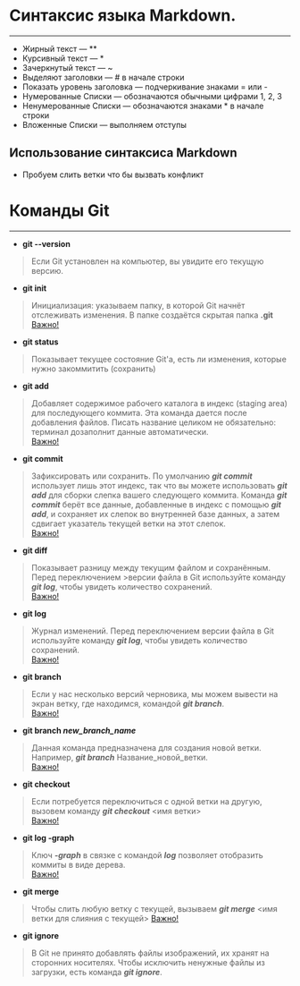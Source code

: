 # Синтаксис языка Markdown.
---
- Жирный текст — **
- Курсивный текст — *
- Зачеркнутый текст — ~
- Выделяют заголовки — # в начале строки
- Показать уровень заголовка — подчеркивание знаками = или -
- Нумерованные Списки — обозначаются обычными цифрами 1, 2, 3 
- Ненумерованные Списки — обозначаются знаками * в начале строки
- Вложенные Списки — выполняем отступы
## Использование синтаксиса Markdown
 - Пробуем слить ветки что бы вызвать конфликт

# Команды Git
---
 - **git --version** 
 
 >Если Git установлен на компьютер, вы увидите его текущую версию.
 -  **git init**   
 
 >Инициализация: указываем папку, в которой Git начнёт отслеживать изменения.
 В папке создаётся скрытая папка **.git**   
 [Важно!][init]
 - **git status**

 >Показывает текущее состояние Git'а, есть ли изменения, которые нужно закоммитить
 (сохранить)
 - **git add**
 
 >Добавляет содержимое рабочего каталога в индекс (staging area) для последующего коммита. Эта команда дается после добавления файлов. Писать название целиком не обязательно: терминал дозаполнит данные автоматически.  
 [Важно!][add]
 - **git commit**

 >Зафиксировать или сохранить. По умолчанию **_git commit_** использует лишь этот индекс, так что вы можете использовать **_git add_** для сборки слепка вашего следующего коммита. Команда **_git commit_** берёт все данные, добавленные в индекс с помощью **_git add_**, и сохраняет их слепок во внутренней базе данных, а затем сдвигает указатель текущей ветки на этот слепок.  
 [Важно!][commit]
 - **git diff** 

 >Показывает разницу между текущим файлом и сохранённым. Перед переключением >версии файла в Git используйте команду **_git log_**, чтобы увидеть количество сохранений.    
 [Важно!][diff]
 - **git log** 

 >Журнал изменений. Перед переключением версии файла в Git используйте команду **_git log_**, чтобы увидеть количество сохранений.    
 [Важно!][log] 
 - **git branch**
 
 >Если у нас несколько версий черновика, мы можем вывести на экран ветку, где находимся, командой **_git branch_**.  
  [Важно!][branch] 
 - **git branch _new_branch_name_**

 >Данная команда предназначена для создания новой ветки. Например, **_git branch_** Название_новой_ветки.   
 [Важно!][branch new]
 -  **git checkout**

 >Если потребуется переключиться с одной ветки на другую, вызовем команду **_git checkout_** <имя ветки>  
  [Важно!][checkout] 
  - **git log -graph**

  >Ключ **_-graph_** в связке с командой **_log_** позволяет отобразить коммиты в виде дерева.   
  [Важно!][log graph]

 - **git merge** 

 >Чтобы слить любую ветку с текущей, вызываем **_git merge_** <имя ветки для слияния с текущей> [Важно!][merge]
- **git ignore**

>В Git не принято добавлять файлы изображений, их хранят на сторонних носителях. Чтобы исключить ненужные файлы из загрузки, есть команда **_git ignore_**.

[init]: ../../../../../../C:/Users/%D0%9D%D0%B8%D0%BA%D0%BE%D0%BB%D0%B0/Desktop/%D0%9E%D0%B1%D1%83%D1%87%D0%B5%D0%BD%D0%B8%D0%B5/git/Pictures/git%20init.PNG
[add]: ../../../../../../C:/Users/%D0%9D%D0%B8%D0%BA%D0%BE%D0%BB%D0%B0/Desktop/%D0%9E%D0%B1%D1%83%D1%87%D0%B5%D0%BD%D0%B8%D0%B5/git/Pictures/Git%20add.png
[commit]: ../../../../../../C:/Users/%D0%9D%D0%B8%D0%BA%D0%BE%D0%BB%D0%B0/Desktop/%D0%9E%D0%B1%D1%83%D1%87%D0%B5%D0%BD%D0%B8%D0%B5/git/Pictures/git%20commit.png
[diff]: ../../../../../../C:/Users/%D0%9D%D0%B8%D0%BA%D0%BE%D0%BB%D0%B0/Desktop/%D0%9E%D0%B1%D1%83%D1%87%D0%B5%D0%BD%D0%B8%D0%B5/git/Pictures/git%20diff.png
[log]: ../../../../../../C:/Users/%D0%9D%D0%B8%D0%BA%D0%BE%D0%BB%D0%B0/Desktop/%D0%9E%D0%B1%D1%83%D1%87%D0%B5%D0%BD%D0%B8%D0%B5/git/Pictures/git%20log.png
[branch]: ../../../../../../C:/Users/%D0%9D%D0%B8%D0%BA%D0%BE%D0%BB%D0%B0/Desktop/%D0%9E%D0%B1%D1%83%D1%87%D0%B5%D0%BD%D0%B8%D0%B5/git/Pictures/git%20branch.png
[branch new]: ../../../../../../C:/Users/%D0%9D%D0%B8%D0%BA%D0%BE%D0%BB%D0%B0/Desktop/%D0%9E%D0%B1%D1%83%D1%87%D0%B5%D0%BD%D0%B8%D0%B5/git/Pictures/git%20branch%20new.png
[checkout]: ../../../../../../C:/Users/%D0%9D%D0%B8%D0%BA%D0%BE%D0%BB%D0%B0/Desktop/%D0%9E%D0%B1%D1%83%D1%87%D0%B5%D0%BD%D0%B8%D0%B5/git/Pictures/git%20checkout.png
[log graph]: ../../../../../../C:/Users/%D0%9D%D0%B8%D0%BA%D0%BE%D0%BB%D0%B0/Desktop/%D0%9E%D0%B1%D1%83%D1%87%D0%B5%D0%BD%D0%B8%D0%B5/git/Pictures/git%20log%20graph.png
[merge]: ../../../../../../C:/Users/%D0%9D%D0%B8%D0%BA%D0%BE%D0%BB%D0%B0/Desktop/%D0%9E%D0%B1%D1%83%D1%87%D0%B5%D0%BD%D0%B8%D0%B5/git/Pictures/git%20merge.png